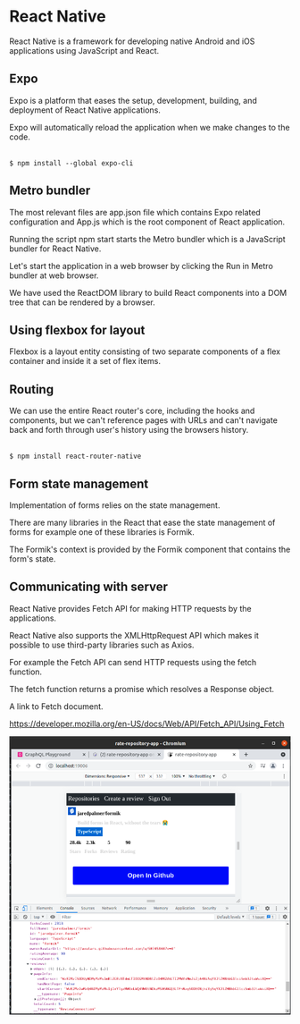 # React Native

React Native is a framework for developing native Android and iOS applications using JavaScript and React.

## Expo

Expo is a platform that eases the setup, development, building, and deployment of React Native applications.

Expo will automatically reload the application when we make changes to the code.

```

$ npm install --global expo-cli

```
## Metro bundler

The most relevant files are app.json file which contains Expo related configuration and App.js which is the root component of React application.

Running the script npm start starts the Metro bundler which is a JavaScript bundler for React Native.

Let's start the application in a web browser by clicking the Run in Metro bundler at web browser.

We have used the ReactDOM library to build React components into a DOM tree that can be rendered by a browser.

## Using flexbox for layout

Flexbox is a layout entity consisting of two separate components of a flex container and inside it a set of flex items.

## Routing

We can use the entire React router's core, including the hooks and components, but we can't reference pages with URLs and can't navigate back and forth through user's history using the browsers history.

```

$ npm install react-router-native

```

## Form state management

Implementation of forms relies on the state management. 

There are many libraries in the React that ease the state management of forms for example one of these libraries is Formik.

The Formik's context is provided by the Formik component that contains the form's state.

## Communicating with server

React Native provides Fetch API for making HTTP requests by  the applications.

React Native also supports the XMLHttpRequest API which makes it possible to use third-party libraries such as Axios. 

For example the Fetch API can send HTTP requests using the fetch function.

The fetch function returns a promise which resolves a Response object.

A link to Fetch document.

https://developer.mozilla.org/en-US/docs/Web/API/Fetch_API/Using_Fetch

![alt text](https://github.com/jylhakos/Part10/blob/main/Part10.png?raw=true)

